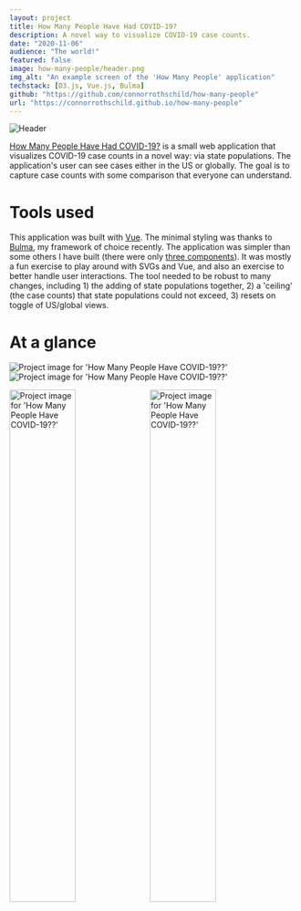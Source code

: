 ```yaml
---
layout: project
title: How Many People Have Had COVID-19?
description: A novel way to visualize COVID-19 case counts.
date: "2020-11-06"
audience: "The world!"
featured: false
image: how-many-people/header.png
img_alt: "An example screen of the 'How Many People' application"
techstack: [D3.js, Vue.js, Bulma]
github: "https://github.com/connorrothschild/how-many-people"
url: "https://connorrothschild.github.io/how-many-people"
---
```


<script>
import Image from "$lib/Global/Image.svelte"
</script>

<Image href="https://connorrothschild.github.io/how-many-people" src="/v4/images/project/how-many-people/header.png" alt="Header"></Image>



[How Many People Have Had COVID-19?](https://connorrothschild.github.io/how-many-people) is a small web application that visualizes COVID-19 case counts in a novel way: via state populations. The application's user can see cases either in the US or globally. The goal is to capture case counts with some comparison that everyone can understand.

# Tools used

This application was built with [Vue](https://vuejs.org/). The minimal styling was thanks to [Bulma](https://bulma.io/), my framework of choice recently. The application was simpler than some others I have built (there were only [three components](https://github.com/connorrothschild/how-many-people/tree/master/src/components)). It was mostly a fun exercise to play around with SVGs and Vue, and also an exercise to better handle user interactions. The tool needed to be robust to many changes, including 1) the adding of state populations together, 2) a 'ceiling' (the case counts) that state populations could not exceed, 3) resets on toggle of US/global views.

# At a glance

<Image style="box-shadow: none;" src="/v4/images/project/how-many-people/mac-1.png" alt="Project image for 'How Many People Have COVID-19??'"></Image>
<Image style="box-shadow: none;" src="/v4/images/project/how-many-people/mac-2.png" alt="Project image for 'How Many People Have COVID-19??'"></Image>

<Image style="box-shadow: none;" src="/v4/images/project/how-many-people/phone-1.png" alt="Project image for 'How Many People Have COVID-19??'" width="48%"></Image>
<Image style="box-shadow: none;" src="/v4/images/project/how-many-people/phone-2.png" alt="Project image for 'How Many People Have COVID-19??'" width="48%"></Image>
